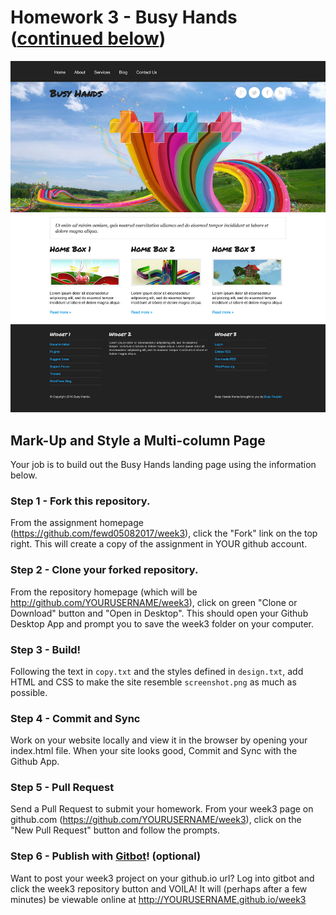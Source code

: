 # Homework 3 - Busy Hands ([continued below](#step-1---fork-this-repository))

![Screenshot](screenshot.png)

## Mark-Up and Style a Multi-column Page

Your job is to build out the Busy Hands landing page using the information below.

### Step 1 - Fork this repository.

From the assignment homepage (https://github.com/fewd05082017/week3), click the "Fork" link on the top right. This will create a copy of the assignment in YOUR github account.

### Step 2 - Clone your forked repository.

From the repository homepage (which will be http://github.com/YOURUSERNAME/week3), click on green "Clone or Download" button and "Open in Desktop". This should open your Github Desktop App and prompt you to save the week3 folder on your computer.

### Step 3 - Build!

Following the text in `copy.txt` and the styles defined in `design.txt`, add HTML and CSS to make the site resemble `screenshot.png` as much as possible.

### Step 4 - Commit and Sync

Work on your website locally and view it in the browser by opening your index.html file. When your site looks good, Commit and Sync with the Github App.

### Step 5 - Pull Request

Send a Pull Request to submit your homework. From your week3 page on github.com (https://github.com/YOURUSERNAME/week3), click on the "New Pull Request" button and follow the prompts. 

### Step 6 - Publish with [Gitbot](http://gitbot.co/)! (optional)

Want to post your week3 project on your github.io url? Log into gitbot and click the week3 repository button and VOILA! It will (perhaps after a few minutes) be viewable online at http://YOURUSERNAME.github.io/week3


